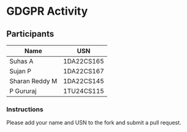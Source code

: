 # GDGPR Activity

## Participants

| Name   | USN        |
|--------|------------|
| Suhas A| 1DA22CS165 |
| Sujan P| 1DA22CS167 |
| Sharan Reddy M| 1DA22CS145|
|  P Gururaj | 1TU24CS115 |

### Instructions
Please add your name and USN to the fork and submit a pull request.

